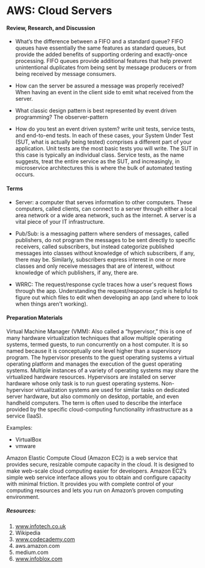 # AWS: Cloud Servers

#### Review, Research, and Discussion

* What’s the difference between a FIFO and a standard queue?
FIFO queues have essentially the same features as standard queues, but provide the added benefits of supporting ordering and exactly-once processing. FIFO queues provide additional features that help prevent unintentional duplicates from being sent by message producers or from being received by message consumers.

* How can the server be assured a message was properly received?
When having an event in the client side to emit what received from the server.

* What classic design pattern is best represented by event driven programming?
The observer-pattern

* How do you test an event driven system?
write unit tests, service tests, and end-to-end tests. In each of these cases, your System Under Test (SUT, what is actually being tested) comprises a different part of your application.
Unit tests are the most basic tests you will write. The SUT in this case is typically an individual class.
Service tests, as the name suggests, treat the entire service as the SUT, and increasingly, in microservice architectures this is where the bulk of automated testing occurs.

#### Terms

* Server: a computer that serves information to other computers. These computers, called clients, can connect to a server through either a local area network or a wide area network, such as the internet. A server is a vital piece of your IT infrastructure.

* Pub/Sub: is a messaging pattern where senders of messages, called publishers, do not program the messages to be sent directly to specific receivers, called subscribers, but instead categorize published messages into classes without knowledge of which subscribers, if any, there may be. Similarly, subscribers express interest in one or more classes and only receive messages that are of interest, without knowledge of which publishers, if any, there are.

* WRRC: The request/response cycle traces how a user's request flows through the app. Understanding the request/response cycle is helpful to figure out which files to edit when developing an app (and where to look when things aren't working).

#### Preparation Materials

Virtual Machine Manager (VMM): Also called a “hypervisor,” this is one of many hardware virtualization techniques that allow multiple operating systems, termed guests, to run concurrently on a host computer. It is so named because it is conceptually one level higher than a supervisory program. The hypervisor presents to the guest operating systems a virtual operating platform and manages the execution of the guest operating systems. Multiple instances of a variety of operating systems may share the virtualized hardware resources.
Hypervisors are installed on server hardware whose only task is to run guest operating systems. Non-hypervisor virtualization systems are used for similar tasks on dedicated server hardware, but also commonly on desktop, portable, and even handheld computers. The term is often used to describe the interface provided by the specific cloud-computing functionality infrastructure as a service (IaaS).

Examples: 
* VirtualBox
* vmware

Amazon Elastic Compute Cloud (Amazon EC2) is a web service that provides secure, resizable compute capacity in the cloud. It is designed to make web-scale cloud computing easier for developers. Amazon EC2’s simple web service interface allows you to obtain and configure capacity with minimal friction. It provides you with complete control of your computing resources and lets you run on Amazon’s proven computing environment.


##### Resources:
1. www.infotech.co.uk
2. Wikipedia
3. www.codecademy.com
4. aws.amazon.com
5. medium.com
6. www.infoblox.com

